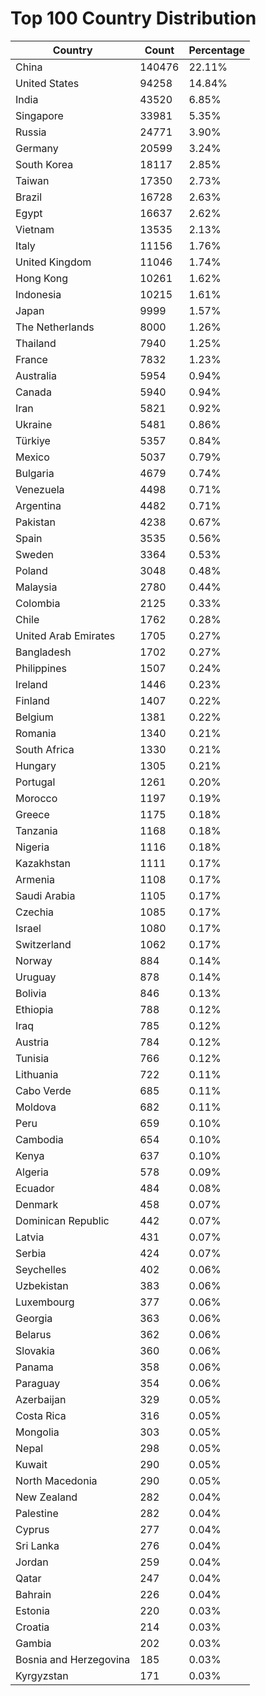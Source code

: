 # Top 100 Country Distribution
| Country | Count | Percentage |
|----|----|----|
| China | 140476 | 22.11% |
| United States | 94258 | 14.84% |
| India | 43520 | 6.85% |
| Singapore | 33981 | 5.35% |
| Russia | 24771 | 3.90% |
| Germany | 20599 | 3.24% |
| South Korea | 18117 | 2.85% |
| Taiwan | 17350 | 2.73% |
| Brazil | 16728 | 2.63% |
| Egypt | 16637 | 2.62% |
| Vietnam | 13535 | 2.13% |
| Italy | 11156 | 1.76% |
| United Kingdom | 11046 | 1.74% |
| Hong Kong | 10261 | 1.62% |
| Indonesia | 10215 | 1.61% |
| Japan | 9999 | 1.57% |
| The Netherlands | 8000 | 1.26% |
| Thailand | 7940 | 1.25% |
| France | 7832 | 1.23% |
| Australia | 5954 | 0.94% |
| Canada | 5940 | 0.94% |
| Iran | 5821 | 0.92% |
| Ukraine | 5481 | 0.86% |
| Türkiye | 5357 | 0.84% |
| Mexico | 5037 | 0.79% |
| Bulgaria | 4679 | 0.74% |
| Venezuela | 4498 | 0.71% |
| Argentina | 4482 | 0.71% |
| Pakistan | 4238 | 0.67% |
| Spain | 3535 | 0.56% |
| Sweden | 3364 | 0.53% |
| Poland | 3048 | 0.48% |
| Malaysia | 2780 | 0.44% |
| Colombia | 2125 | 0.33% |
| Chile | 1762 | 0.28% |
| United Arab Emirates | 1705 | 0.27% |
| Bangladesh | 1702 | 0.27% |
| Philippines | 1507 | 0.24% |
| Ireland | 1446 | 0.23% |
| Finland | 1407 | 0.22% |
| Belgium | 1381 | 0.22% |
| Romania | 1340 | 0.21% |
| South Africa | 1330 | 0.21% |
| Hungary | 1305 | 0.21% |
| Portugal | 1261 | 0.20% |
| Morocco | 1197 | 0.19% |
| Greece | 1175 | 0.18% |
| Tanzania | 1168 | 0.18% |
| Nigeria | 1116 | 0.18% |
| Kazakhstan | 1111 | 0.17% |
| Armenia | 1108 | 0.17% |
| Saudi Arabia | 1105 | 0.17% |
| Czechia | 1085 | 0.17% |
| Israel | 1080 | 0.17% |
| Switzerland | 1062 | 0.17% |
| Norway | 884 | 0.14% |
| Uruguay | 878 | 0.14% |
| Bolivia | 846 | 0.13% |
| Ethiopia | 788 | 0.12% |
| Iraq | 785 | 0.12% |
| Austria | 784 | 0.12% |
| Tunisia | 766 | 0.12% |
| Lithuania | 722 | 0.11% |
| Cabo Verde | 685 | 0.11% |
| Moldova | 682 | 0.11% |
| Peru | 659 | 0.10% |
| Cambodia | 654 | 0.10% |
| Kenya | 637 | 0.10% |
| Algeria | 578 | 0.09% |
| Ecuador | 484 | 0.08% |
| Denmark | 458 | 0.07% |
| Dominican Republic | 442 | 0.07% |
| Latvia | 431 | 0.07% |
| Serbia | 424 | 0.07% |
| Seychelles | 402 | 0.06% |
| Uzbekistan | 383 | 0.06% |
| Luxembourg | 377 | 0.06% |
| Georgia | 363 | 0.06% |
| Belarus | 362 | 0.06% |
| Slovakia | 360 | 0.06% |
| Panama | 358 | 0.06% |
| Paraguay | 354 | 0.06% |
| Azerbaijan | 329 | 0.05% |
| Costa Rica | 316 | 0.05% |
| Mongolia | 303 | 0.05% |
| Nepal | 298 | 0.05% |
| Kuwait | 290 | 0.05% |
| North Macedonia | 290 | 0.05% |
| New Zealand | 282 | 0.04% |
| Palestine | 282 | 0.04% |
| Cyprus | 277 | 0.04% |
| Sri Lanka | 276 | 0.04% |
| Jordan | 259 | 0.04% |
| Qatar | 247 | 0.04% |
| Bahrain | 226 | 0.04% |
| Estonia | 220 | 0.03% |
| Croatia | 214 | 0.03% |
| Gambia | 202 | 0.03% |
| Bosnia and Herzegovina | 185 | 0.03% |
| Kyrgyzstan | 171 | 0.03% |
